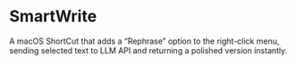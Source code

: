 # SmartWrite
A macOS ShortCut that adds a “Rephrase” option to the right-click menu, sending selected text to LLM API and returning a polished version instantly.
